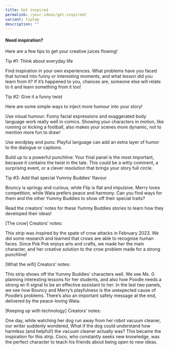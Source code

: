 ```yaml
---
title: Get inspired
permalink: /your-ideas/get-inspired/
variant: tiptap
description: ""
---
```

<h4>Need inspiration?</h4><p>Here are a few tips to get your creative juices flowing!</p><p>Tip #1: Think about everyday life</p><p>Find inspiration in your own experiences. What problems have you faced that turned into funny or interesting moments, and what lesson did you learn from it? If it’s happened to you, chances are, someone else will relate to it and learn something from it too!</p><p>Tip #2: Give it a funny twist</p><p>Here are some simple ways to inject more humour into your story!</p><p>Use visual humour: Funny facial expressions and exaggerated body language work really well in comics. Showing your characters in motion, like running or kicking a football, also makes your scenes more dynamic, not to mention more fun to draw!</p><p>Use wordplay and puns: Playful language can add an extra layer of humor to the dialogue or captions.</p><p>Build up to a powerful punchline: Your final panel is the most important, because it contains the twist in the tale. This could be a witty comment, a surprising event, or a clever resolution that brings your story full circle.</p><p>Tip #3: Add that special Yummy Buddies’ flavour</p><p>Bouncy is springy and curious, while Flip is flat and impulsive. Merry loves competition, while Wata prefers peace and harmony. Can you find ways for them and the other Yummy Buddies to show off their special traits?</p><p>Read the creators’ notes for these Yummy Buddies stories to learn how they developed their ideas!</p><p>[The crow] Creators’ notes:</p><p>This strip was inspired by the spate of crow attacks in February 2023. We did some research and learned that crows are able to recognise human faces. Since Pok Pok enjoys arts and crafts, we made her the main character, and her creative solution to the crow problem made for a strong punchline!</p><p>[What the wifi] Creators’ notes:</p><p>This strip shows off the Yummy Buddies’ characters well. We see Ms. G planning interesting lessons for her students, and also how Poodle needs a strong wi-fi signal to be an effective assistant to her. In the last two panels, we see how Bouncy and Merry’s playfulness is the unexpected cause of Poodle’s problems. There’s also an important safety message at the end, delivered by the peace-loving Wata.</p><p>[Keeping up with technology] Creators’ notes:</p><p>One day, while watching her dog run away from her robot vacuum cleaner, our writer suddenly wondered, What if the dog could understand how harmless (and helpful!) the vacuum cleaner actually was? This became the inspiration for this strip. Coco, who constantly seeks new knowledge, was the perfect character to teach his friends about being open to new ideas.</p><p></p>